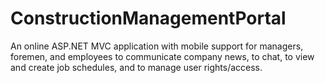 # ConstructionManagementPortal
An online ASP.NET MVC application with mobile support for managers, foremen, and employees to communicate company news, to chat, to view and create job schedules, and to manage user rights/access.
